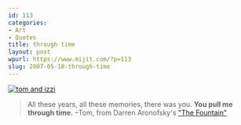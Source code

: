 ```yaml
---
id: 113
categories:
- Art
- Quotes
title: through time
layout: post
wpurl: https://www.mijit.com/?p=113
slug: 2007-05-18-through-time
---
```

<a href='/images/2007/05/tomandizzi.jpg' title='tom and izzi'><img src='{{ "/" | relative_url }}images/2007/05/tomandizzi.jpg' alt='tom and izzi' /></a>
<blockquote>All these years, all these memories, there was you. <strong>You pull me through time.</strong>
–Tom, from Darren Aronofsky's <a href="https://www.imdb.com/title/tt0414993/">"The Fountain"</a></blockquote>
